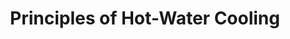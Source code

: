 ---
category: cooling
title: "Principles of Hot-Water Cooling"
description: "Discussion on the application and realization of hot-water cooling."
questions:
  - Which large systems use this technique?
  - Benefit against ordinary water cooling?
  - Efficiency improvement rated against air cooling?
  - Standard water circuit diagram for this setup?
  - Challenges on the hardware / construction side?
literature:
  - 1309.4887v1
  - 1502.04025v1
scheduled: 2016-08-24 10:00:00
---